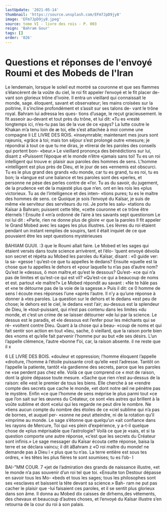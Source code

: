 ```yaml
---
lastUpdate: '2021-05-14'
thumbnail: 'https://source.unsplash.com/EFm7JpD9jy8'
image: 'EFm7JpD9jy8.jpeg'
source: tome VI - livre des rois - P. 003
reign: 'Bahram Gour'
tags: []
order: '026'
---
```


# Questions et réponses de l'envoyé Roumi et des Mobeds de l'Iran

Le lendemain, lorsque le soleil eut montré sa couronne et que ses flammes s’élancèrent de la voûte
du ciel, le roi fit appeler l’envoyé et le fit placer de- vant son glorieux trône d’ivoire. Il entra un vieillard qui connaissait le monde, sage. éloquent, savant et observateur; les mains croisées sur la poitrine, il s’incline profondément et s’assit sur ses talons de-
vant le trône royal. Bahram lui adressa les ques- tions d’usage, le reçut gracieusement. le fit asseoir au-devant et tout près du trône, et lui dit: «Tu es «resté longtemps ici, n’es-tu pas las de la vue de ce «pays? La lutte coutre le Khakan m’a tenu loin de
æ toi, elle s’est attachée à moi comme une compagne
li LE LIVRE DES ROIS. «inseymrable; maintenant mes jours sont rajeunis, «grâce à toi; mais ton séjour s’est prolongé outre
«mesure; je répondrai à tout ce que tu me diras, je «tirerai de les paroles des conseils qui portent bon- «beur.» Le vieillard prononça des bénédictions sur
lui, disant z «Puissent l’époque et le monde n’être
«jamais sans toi! Tu es un roi intelligent qui trouve e: plaisir aux paroles des hommes de sens. L’homme «intelligent est plus près de Dieu, et le jour de ses «ennemis est obscurci. Tu es le plus grand des grands «du monde, car tu es grand, tu es roi, tu es bon; la «langue est une balance et tes paroles sont des «perles, et personne ne pèse des perles contre de «l’or. Tu as du savoir, du jugement, de la prudence
«et de la majesté plus que n’en. ont en les rois les
«plus victorieux. Tu as de l’intelligence et des inten- «tions pures; tu es le maître des hommes de sens.
ce Quoique je sois l’envoyé du Kaïsar, je suis de même
«le serviteur des serviteurs du roi. Je porte les salu- «tations du Kaïsar à Bahram; puissent cette tête, «cette couronne et ce trône être éternels ! Ensuite il
«m’a ordonné de l’aire à tes savants sept questionsm
Le roi lui dit : «Parle, rien ne donne plus de gloire «r que la paroles
Il fit appeler le Grand Mobed avec les sages les plus illustres. Les lèvres du roi étaient pendant un instant remplies de soupirs, tant il était inquiet de
ce que pouvaient être les sept questions mystérieuses

BAHIIAM GUUIl. :3 que le Roumi allait faire. Le Mobed et les sages qui
étaient versés dans toute science arrivèrent, et l’élo- ’quent envoyé dévoila son secret et répéta au Mobed
les paroles du Kaïsar, disant : «0 guide ver: la sa- «gesse ! qu’est-ce que tu appelles le dedans? Ensuite
«quelle est la chose que tu appelles le dehors et «pour laquelle tu n’as pas d’autre nom? Qu’est le
«dessus, ô mon maître,et qu’est le dessous? Qu’est-
«ce qui n’a pas de limites et qu’est-ce qui est vil? «Qu’est-ce qui a beaucoup de noms et est. partout
«le maître?»
Le Mobed répondit au savant : «Ne te hâle pas et «ne te détourne pas de la voie de la sagesse.» Puis il dit: ce 0 homme de sens l écoute mes réponses l’une «après l’autre. Il n’y a qu’une réponse à donner à
«tes paroles. La question sur le dehors et le dedans «est peu de chose; le dehors est le ciel, le dedans «est l’air; au-dessus est la splendeur de Dieu, le «tout-puissant, qui n’est pas contenu dans les limites «du monde, et c’est un crime de se laisser détourner
«de lui par la science. Le dessus est le paradis, et «le dessous est l’enfer pour les méchants qui se ré-
«voltent contre Dieu. Quant à la chose qui a beau- «coup de noms et qui fait sentir son action en tout «lieu, sache, ô vieillard, que la raison porte bien des «noms et qu’elle fait parvenir l’homme pur au but
«de ses désirs. L’un l’appelle clémence, l’autre
«bonne f’oi, car, la raison absente. il ne reste que
il
x

6 LE LIVRE DES BOIS. «douleur et oppression; l’homme éloquent l’appelle
«droiture, l’homme à l’étoile puissante croit qu’elle
«est l’adresse. Tantôt on l’appelle la patiente, tantôt
«la gardienne des secrets, parce que les paroles ne «se perdent pas chez elle. Voilà ce que comprend ce « mot de raison, dont la gloire dépasse toute mesure. «Sache que rien n’est au-dessus de la raison: elle «est le premier de tous les biens. Elle cherche à se «rendre compte des secrets que cache le monde, «et dont notre œil ne pénètre pas le mystère. Enfin
«ce que l’homme de sens méprise le plus parmi tout
«ce que l’on sait sur les œuvres du Créateur, ce sont
«les astres qui brillent à la voûte sublime et dont
«celui qui les regarde ne peut dire le nombre. Ne
«tiens aucun compte du nombre des étoiles de ce
«ciel sublime qui n’a pas de bornes, et auquel per-
«sonne ne peut atteindre, ni de la rotation qu’il «imprime au monde. Le sage s’étonne que quelqu’un
«ait confiance dans les rayons de Mercure, Toi qui «es plein d’expérience, y a-t-il quelque chose de
«plus méprisable que l’astrologie? Voilà ce que je
«sais, et si ta question comporte une autre réponse, «c’est que les secrets du Créateur sont infinis.»
Le sage messager du Kaïsar écouta cette réponse, baisa la terre et se déclara vaincu; il dit àBahram z «O roi maître du monde! ne demande pas à Dieu
l « plus que tu n’as. La terre entière est sous tes ordres, « les têtes les plus fières te sont soumises; tu es l’ob-
I

BAI-"MM COUR. 7 «jet de l’admiration des grands de naissance illustre,
«et le monde n’a pas souvenir d’un roi tel que toi.
«Ensuite ton Destour dépasse en savoir tous les Mo- «beds et tous les sages; tous les philosophes sont ses «esclaves et baissent la tête devant sa science.» Bah-
ram ne put pas cacher le plaisir que -Iui faisaient ces paroles, et il se sentit plus glorieux dans son âme. Il donna au Mobed dix caisses de dirhems,des vêtements, des chevaux et beaucoup d’autres choses,
et l’envoyé du Kaïsar illustre s’en retourna de la cour
du roi à son palais.
